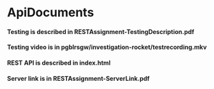# ApiDocuments

#### Testing is described in RESTAssignment-TestingDescription.pdf
#### Testing video is in pgblrsgw/investigation-rocket/testrecording.mkv
#### REST API is described in index.html
#### Server link is in RESTAssignment-ServerLink.pdf
